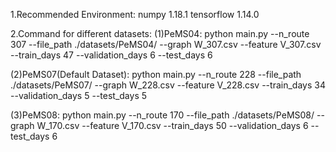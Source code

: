 
1.Recommended Environment:
numpy 1.18.1
tensorflow 1.14.0

2.Command for different datasets:
(1)PeMS04:
python main.py --n_route 307 --file_path ./datasets/PeMS04/ --graph W_307.csv --feature V_307.csv --train_days 47 --validation_days 6 --test_days 6

(2)PeMS07(Default Dataset):
python main.py --n_route 228 --file_path ./datasets/PeMS07/ --graph W_228.csv --feature V_228.csv --train_days 34 --validation_days 5 --test_days 5

(3)PeMS08:
python main.py --n_route 170 --file_path ./datasets/PeMS08/ --graph W_170.csv --feature V_170.csv --train_days 50 --validation_days 6 --test_days 6
